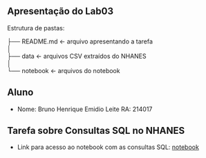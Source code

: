 ## Apresentação do Lab03

Estrutura de pastas:

├── README.md  <- arquivo apresentando a tarefa  
│  
├── data      <- arquivos CSV extraídos do NHANES  
│  
└── notebook   <- arquivos do notebook   

## Aluno
- Nome: Bruno Henrique Emidio Leite   RA: 214017

## Tarefa sobre Consultas SQL no NHANES
- Link para acesso ao notebook com as consultas SQL: [notebook](notebook/lab03-nhanes.ipynb)
